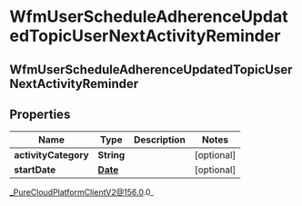 # WfmUserScheduleAdherenceUpdatedTopicUserNextActivityReminder

## WfmUserScheduleAdherenceUpdatedTopicUserNextActivityReminder

## Properties

|Name | Type | Description | Notes|
|------------ | ------------- | ------------- | -------------|
| **activityCategory** | **String** |  | [optional] |
| **startDate** | [**Date**](Date) |  | [optional] |



_PureCloudPlatformClientV2@156.0.0_
